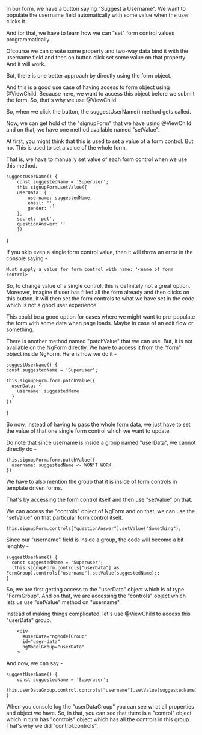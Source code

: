 In our form, we have a button saying "Suggest a Username". We want to populate the username field automatically with some value when the user clicks it.

And for that, we have to learn how we can "set" form control values programmatically.

Ofcourse we can create some property and two-way data bind it with the username field and then on button click set some value on that property. And it will work.

But, there is one better approach by directly using the form object.

And this is a good use case of having access to form object using @ViewChild. Because here, we want to access this object before we submit the form. So, that's why we use @ViewChild.

So, when we click the button, the suggestUserName() method gets called.

Now, we can get hold of the "signupForm" that we have using @ViewChild and on that, we have one method available named "setValue".

At first, you might think that this is used to set a value of a form control. But no. This is used to set a value of the whole form.

That is, we have to manually set value of each form control when we use this method.

    suggestUserName() {
        const suggestedName = 'Superuser';
        this.signupForm.setValue({
        userData: {
            username: suggestedName,
            email: '',
            gender: ''
        },
        secret: 'pet',
        questionAnswer: ''
        })
  }

If you skip even a single form control value, then it will throw an error in the console saying - 

    Must supply a value for form control with name: '<name of form control>'

So, to change value of a single control, this is definitely not a great option. Moreover, imagine if user has filled all the form already and then clicks on this button. It will then set the form controls to what we have set in the code which is not a good user experience.

This could be a good option for cases where we might want to pre-populate the form with some data when page loads. Maybe in case of an edit flow or something.

There is another method named "patchValue" that we can use. But, it is not available on the NgForm directly.  We have to access it from the "form" object inside NgForm. Here is how we do it - 

    suggestUserName() {
    const suggestedName = 'Superuser';

    this.signupForm.form.patchValue({
      userData: {
        username: suggestedName
      }
    })
  }

So now, instead of having to pass the whole form data, we just have to set the value of that one single form control which we want to update.

Do note that since username is inside a group named "userData", we cannot directly do -

    this.signupForm.form.patchValue({
      username: suggestedName <- WON'T WORK
    })

We have to also mention the group that it is inside of form controls in template driven forms.

That's by accessing the form control itself and then use "setValue" on that.

We can access the "controls" object of NgForm and on that, we can use the "setValue" on that particular form control itself.

    this.signupForm.controls["questionAnswer"].setValue("Something");

Since our "username" field is inside a group, the code will become a bit lenghty -

    suggestUserName() {
      const suggestedName = 'Superuser';
      (this.signupForm.controls["userData"] as FormGroup).controls["username"].setValue(suggestedName);;
    }

So, we are first getting access to the "userData" object which is of type "FormGroup". And on that, we are accessing the "controls" object which lets us use "setValue" method on "username".

Instead of making things complicated, let's use @ViewChild to access this "userData" group.

        <div 
          #userData="ngModelGroup" 
          id="user-data" 
          ngModelGroup="userData"
        >

And now, we can say - 

    suggestUserName() {
        const suggestedName = 'Superuser';
        this.userDataGroup.control.controls["username"].setValue(suggestedName);
    }

When you console log the "userDataGroup" you can see what all properties and object we have. So, in that, you can see that there is a "control" object which in turn has "controls" object which has all the controls in this group. That's why we did "control.controls".